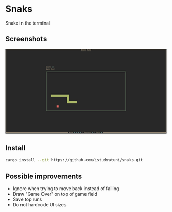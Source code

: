# Snaks

Snake in the terminal

## Screenshots

![](docs/screenshot.jpg)

## Install

```sh
cargo install --git https://github.com/istudyatuni/snaks.git
```

## Possible improvements

- Ignore when trying to move back instead of failing
- Draw "Game Over" on top of game field
- Save top runs
- Do not hardcode UI sizes
